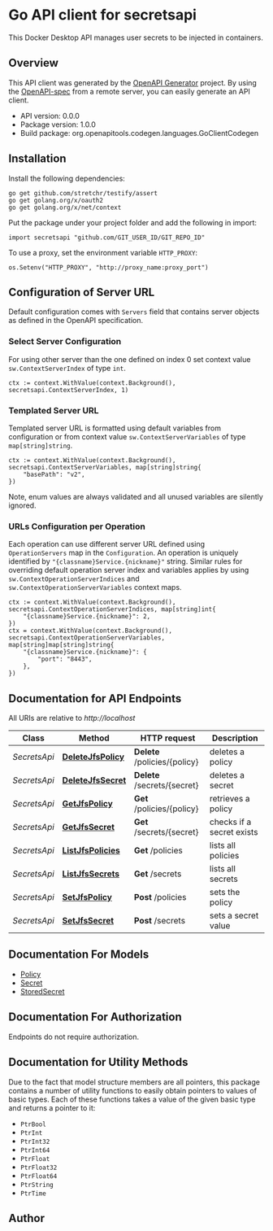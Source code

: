 # Go API client for secretsapi

This Docker Desktop API manages user secrets to be injected in containers.

## Overview
This API client was generated by the [OpenAPI Generator](https://openapi-generator.tech) project.  By using the [OpenAPI-spec](https://www.openapis.org/) from a remote server, you can easily generate an API client.

- API version: 0.0.0
- Package version: 1.0.0
- Build package: org.openapitools.codegen.languages.GoClientCodegen

## Installation

Install the following dependencies:

```shell
go get github.com/stretchr/testify/assert
go get golang.org/x/oauth2
go get golang.org/x/net/context
```

Put the package under your project folder and add the following in import:

```golang
import secretsapi "github.com/GIT_USER_ID/GIT_REPO_ID"
```

To use a proxy, set the environment variable `HTTP_PROXY`:

```golang
os.Setenv("HTTP_PROXY", "http://proxy_name:proxy_port")
```

## Configuration of Server URL

Default configuration comes with `Servers` field that contains server objects as defined in the OpenAPI specification.

### Select Server Configuration

For using other server than the one defined on index 0 set context value `sw.ContextServerIndex` of type `int`.

```golang
ctx := context.WithValue(context.Background(), secretsapi.ContextServerIndex, 1)
```

### Templated Server URL

Templated server URL is formatted using default variables from configuration or from context value `sw.ContextServerVariables` of type `map[string]string`.

```golang
ctx := context.WithValue(context.Background(), secretsapi.ContextServerVariables, map[string]string{
	"basePath": "v2",
})
```

Note, enum values are always validated and all unused variables are silently ignored.

### URLs Configuration per Operation

Each operation can use different server URL defined using `OperationServers` map in the `Configuration`.
An operation is uniquely identified by `"{classname}Service.{nickname}"` string.
Similar rules for overriding default operation server index and variables applies by using `sw.ContextOperationServerIndices` and `sw.ContextOperationServerVariables` context maps.

```
ctx := context.WithValue(context.Background(), secretsapi.ContextOperationServerIndices, map[string]int{
	"{classname}Service.{nickname}": 2,
})
ctx = context.WithValue(context.Background(), secretsapi.ContextOperationServerVariables, map[string]map[string]string{
	"{classname}Service.{nickname}": {
		"port": "8443",
	},
})
```

## Documentation for API Endpoints

All URIs are relative to *http://localhost*

Class | Method | HTTP request | Description
------------ | ------------- | ------------- | -------------
*SecretsApi* | [**DeleteJfsPolicy**](docs/SecretsApi.md#deletejfspolicy) | **Delete** /policies/{policy} | deletes a policy
*SecretsApi* | [**DeleteJfsSecret**](docs/SecretsApi.md#deletejfssecret) | **Delete** /secrets/{secret} | deletes a secret
*SecretsApi* | [**GetJfsPolicy**](docs/SecretsApi.md#getjfspolicy) | **Get** /policies/{policy} | retrieves a policy
*SecretsApi* | [**GetJfsSecret**](docs/SecretsApi.md#getjfssecret) | **Get** /secrets/{secret} | checks if a secret exists
*SecretsApi* | [**ListJfsPolicies**](docs/SecretsApi.md#listjfspolicies) | **Get** /policies | lists all policies
*SecretsApi* | [**ListJfsSecrets**](docs/SecretsApi.md#listjfssecrets) | **Get** /secrets | lists all secrets
*SecretsApi* | [**SetJfsPolicy**](docs/SecretsApi.md#setjfspolicy) | **Post** /policies | sets the policy
*SecretsApi* | [**SetJfsSecret**](docs/SecretsApi.md#setjfssecret) | **Post** /secrets | sets a secret value


## Documentation For Models

 - [Policy](docs/Policy.md)
 - [Secret](docs/Secret.md)
 - [StoredSecret](docs/StoredSecret.md)


## Documentation For Authorization

 Endpoints do not require authorization.


## Documentation for Utility Methods

Due to the fact that model structure members are all pointers, this package contains
a number of utility functions to easily obtain pointers to values of basic types.
Each of these functions takes a value of the given basic type and returns a pointer to it:

* `PtrBool`
* `PtrInt`
* `PtrInt32`
* `PtrInt64`
* `PtrFloat`
* `PtrFloat32`
* `PtrFloat64`
* `PtrString`
* `PtrTime`

## Author



